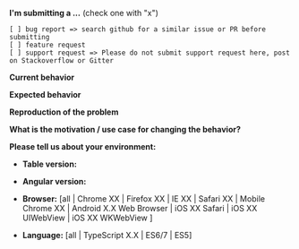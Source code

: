 <!-- IF YOU DO NOT FILL THIS OUT, WE WILL CLOSE YOUR ISSUE! -->
<!-- IF YOU DO NOT FILL THIS OUT, WE WILL CLOSE YOUR ISSUE! -->
<!-- IF YOU DO NOT FILL THIS OUT, WE WILL CLOSE YOUR ISSUE! -->
<!-- IF YOU DO NOT FILL THIS OUT, WE WILL CLOSE YOUR ISSUE! -->
<!-- IF YOU DO NOT FILL THIS OUT, WE WILL CLOSE YOUR ISSUE! -->
<!-- IF YOU DO NOT FILL THIS OUT, WE WILL CLOSE YOUR ISSUE! -->
<!-- IF YOU DO NOT FILL THIS OUT, WE WILL CLOSE YOUR ISSUE! -->
<!-- IF YOU DO NOT FILL THIS OUT, WE WILL CLOSE YOUR ISSUE! -->

**I'm submitting a ...** (check one with "x")

```
[ ] bug report => search github for a similar issue or PR before submitting
[ ] feature request
[ ] support request => Please do not submit support request here, post on Stackoverflow or Gitter
```

**Current behavior**

<!-- Describe how the bug manifests. -->

**Expected behavior**

<!-- Describe what the behavior would be without the bug. -->

**Reproduction of the problem**

<!-- If the current behavior is a bug or you can illustrate your feature request better with an example, please provide the steps to reproduce and if possible a minimal demo of the problem via https://plnkr.co or similar (you can use this template as a starting point: http://plnkr.co/edit/vtAo2zzWFn8kFOGRH88r). -->

**What is the motivation / use case for changing the behavior?**

<!-- Describe the motivation or the concrete use case -->

**Please tell us about your environment:**

<!-- Operating system, IDE, package manager, HTTP server, ... -->

- **Table version:**
<!-- Check whether this is still an issue in the most recent table version -->

- **Angular version:**
<!-- Check whether this is still an issue in the most recent Angular version -->

- **Browser:** [all | Chrome XX | Firefox XX | IE XX | Safari XX | Mobile Chrome XX | Android X.X Web Browser | iOS XX Safari | iOS XX UIWebView | iOS XX WKWebView ]
<!-- All browsers where this could be reproduced -->

- **Language:** [all | TypeScript X.X | ES6/7 | ES5]
